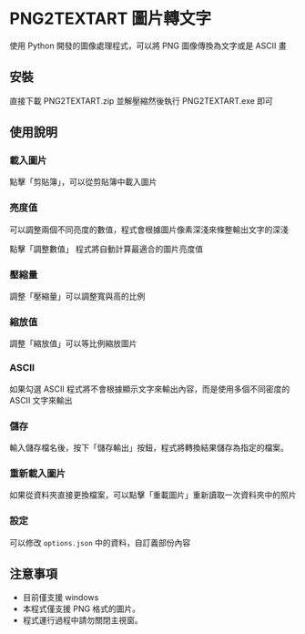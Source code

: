 # PNG2TEXTART 圖片轉文字

使用 Python 開發的圖像處理程式，可以將 PNG 圖像傳換為文字或是 ASCII 畫

## 安裝
直接下載 PNG2TEXTART.zip 並解壓縮然後執行 PNG2TEXTART.exe 即可

## 使用說明
### 載入圖片
點擊「剪貼簿」，可以從剪貼簿中載入圖片
### 亮度值
可以調整兩個不同亮度的數值，程式會根據圖片像素深淺來條整輸出文字的深淺

點擊「調整數值」 程式將自動計算最適合的圖片亮度值

### 壓縮量
調整「壓縮量」可以調整寬與高的比例

### 縮放值
調整「縮放值」可以等比例縮放圖片

### ASCII
如果勾選 ASCII 程式將不會根據顯示文字來輸出內容，而是使用多個不同密度的 ASCII 文字來輸出

### 儲存
輸入儲存檔名後，按下「儲存輸出」按鈕，程式將轉換結果儲存為指定的檔案。

### 重新載入圖片
如果從資料夾直接更換檔案，可以點擊「重載圖片」重新讀取一次資料夾中的照片

### 設定
可以修改 `options.json` 中的資料，自訂義部份內容

## 注意事項
- 目前僅支援 windows
- 本程式僅支援 PNG 格式的圖片。
- 程式運行過程中請勿關閉主視窗。
